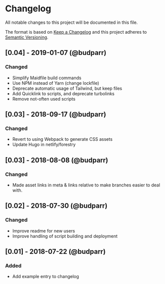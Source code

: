 # Changelog

All notable changes to this project will be documented in this file.

The format is based on [Keep a Changelog](http://keepachangelog.com/en/1.0.0/) and this project adheres to [Semantic Versioning](http://semver.org/spec/v2.0.0.html).

## [0.04] - 2019-01-07 (@budparr)

### Changed

- Simplify Maidfile build commands
- Use NPM instead of Yarn (change lockfile)
- Deprecate automatic usage of Tailwind, but keep files
- Add Quicklink to scripts, and deprecate turbolinks
- Remove not-often used scripts

## [0.03] - 2018-09-17 (@budparr)

### Changed

- Revert to using Webpack to generate CSS assets
- Update Hugo in netlify/forestry 


## [0.03] - 2018-08-08 (@budparr)

### Changed

- Made asset links in meta & links relative to make branches easier to deal with.


## [0.02] - 2018-07-30 (@budparr)

### Changed

- Improve readme for new users
- Improve handling of script building and deployment

## [0.01] - 2018-07-22 (@budparr)

### Added

- Add example entry to changelog
